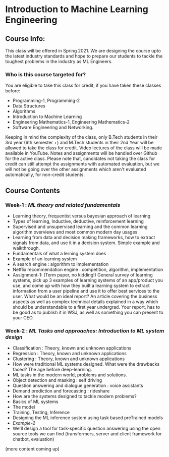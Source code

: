 # Introduction to Machine Learning Engineering

## Course Info:
This class will be offered in Spring 2021. We are designing the course upto the latest industry standards and hope to prepare our students to tackle the toughest problems in the industry as ML Engineers.

### Who is this course targeted for? 
You are eligible to take this class for credit, if you have taken these classes before:
- Programming-1, Programming-2
- Data Structures
- Algorithms
- Introduction to Machine Learning
- Engineering Mathematics-1, Engineering Mathematics-2 
- Software Engineering and Networking.

Keeping in mind the complexity of the class, only B.Tech students in their 3rd year (6th semester +) and M.Tech students in their 2nd Year will be allowed to take the class for credit.
Video lectures of the class will be made available in YouTube.
Notes and assignments will be handled over Github for the active class. Please note that, candidates not taking the class for credit can still attempt the assignments with automated evaluation, but we will not be going over the other assignments which aren't evaluated automatically, for non-credit students.

## Course Contents

### Week-1 : *ML theory and related fundamentals*
- Learning theory, frequentist versus bayesian approach of learning
- Types of learning, Inductive, deductive, reinforcement learning
- Supervised and unsupervised learning and the common learning algorithm overviews and most common modern day usages
- Learning from data and decision making frameworks, how to extract signals from data, and use it in a decision system. Simple example and walkthrough. 
- Fundamentals of what a lerning system does
- Example of an learning system
 - A search engine : algorithm to implementation
 - Netflix recommendation engine : competition, algorithm, implementation
- Assignment-1: (Term paper, no kidding!) General survey of learning systems, pick up 3 examples of learning systems of an app/product you use, and come up with how they built a learning system to extract information from a user pipeline and use it to offer best services to the user. What would be an ideal report? An article covering the business aspects as well as complex technical details explained in a way which should be understandable to a first year undergrad. Your report, has to be good as to publish it in WSJ, as well as something you can present to your CEO.

### Week-2 : *ML Tasks and approaches: Introduction to ML system design* 
- Classification : Theory, known and unknown applications
- Regression : Theory, known and unknown applications
- Clustering : Theory, known and unknown applications
- How were traditional ML systems designed. What were the drawbacks faced? The age before deep-learning.
- ML tasks in the modern world, problems and solutions.
 - Object detection and masking : self driving
 - Question answering and dialogue generation : voice assistants
 - Demand prediction and forecasting : rideshare
 - How are the systems designed to tackle modern problems?
 - Basics of ML systems
 - The model
  - Training, Testing, Inference
 - Designing the ML inference system using task based preTrained models
 - *Example-2*
  - We'll design a tool for task-specific question answering using the open source tools we can find (transformers, server and client framework for chatbot, evaluation)


(more content coming up) 

